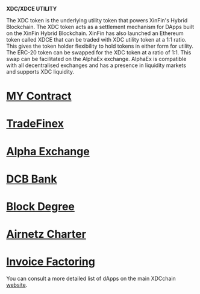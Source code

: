 
**XDC/XDCE UTILITY**

The XDC token is the underlying utility token that powers XinFin's Hybrid Blockchain. The XDC token acts as a settlement mechanism for DApps built on the XinFin Hybrid Blockchain. XinFin has also launched an Ethereum token called XDCE that can be traded with XDC utility token at a 1:1 ratio. This gives the token holder flexibility to hold tokens in either form for utility. The ERC-20 token can be swapped for the XDC token at a ratio of 1:1. This swap can be facilitated on the AlphaEx exchange. AlphaEx is compatible with all decentralised exchanges and has a presence in liquidity markets and supports XDC liquidity.

# [MY Contract](https://mycontract.co)
# [TradeFinex](http://tradefinex.org)
# [Alpha Exchange](https://alphaex.net)
# [DCB Bank](https://dcbbank.com/)
# [Block Degree](https://blockdegree.org/)
# [Airnetz Charter](https://www.airnetzcharter.com/)
# [Invoice Factoring](https://www.infactor.io/)

You can consult a more detailed list of dApps on the main XDCchain [website](https://xinfin.org/xinfin-consensus.php).
